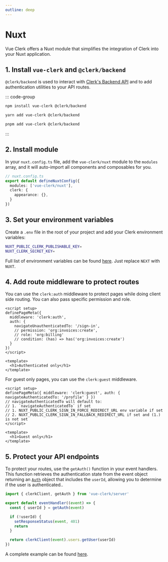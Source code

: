 ```yaml
---
outline: deep
---
```


# Nuxt

Vue Clerk offers a Nuxt module that simplifies the integration of Clerk into your Nuxt application.

## 1. Install `vue-clerk` and `@clerk/backend`

`@clerk/backend` is used to interact with [Clerk's Backend API](https://clerk.com/docs/reference/backend-api) and to add authentication utilities to your API routes.

::: code-group

```bash [npm]
npm install vue-clerk @clerk/backend
```

```bash [yarn]
yarn add vue-clerk @clerk/backend
```

```bash [pnpm]
pnpm add vue-clerk @clerk/backend
```

:::

## 2. Install module

In your `nuxt.config.ts` file, add the `vue-clerk/nuxt` module to the `modules` array, and it will auto-import all components and composables for you.

```ts
// nuxt.config.ts
export default defineNuxtConfig({
  modules: ['vue-clerk/nuxt'],
  clerk: {
    appearance: {},
  }
})
```

## 3. Set your environment variables

Create a `.env` file in the root of your project and add your Clerk environment variables:

```bash
NUXT_PUBLIC_CLERK_PUBLISHABLE_KEY=
NUXT_CLERK_SECRET_KEY=
```

Full list of environment variables can be found [here](https://clerk.com/docs/deployments/clerk-environment-variables#sign-in-and-sign-up-redirects). Just replace `NEXT` with `NUXT`.

## 4. Add route middleware to protect routes

You can use the `clerk:auth` middleware to protect pages while doing client side routing. You can also pass specific permission and role.

```vue
<script setup>
definePageMeta({
  middleware: 'clerk:auth',
  auth: {
    navigateUnauthenticatedTo: '/sign-in',
    // permission: 'org:invoices:create',
    // role: 'org:billing'
    // condition: (has) => has('org:invoices:create')
  }
})
</script>

<template>
  <h1>Authenticated only</h1>
</template>
```

For guest only pages, you can use the `clerk:guest` middleware.

```vue
<script setup>
definePageMeta({ middleware: 'clerk:guest', auth: { navigateAuthenticatedTo: '/profile' } })
// navigateAuthenticatedTo will default to:
// 1. `navigateAuthenticatedTo` if set
// 1. NUXT_PUBLIC_CLERK_SIGN_IN_FORCE_REDIRECT_URL env variable if set
// 2. NUXT_PUBLIC_CLERK_SIGN_IN_FALLBACK_REDIRECT_URL if set and (1.) is not set
</script>

<template>
  <h1>Guest only</h1>
</template>
```

## 5. Protect your API endpoints

To protect your routes, use the `getAuth()` function in your event handlers. This function retrieves the authentication state from the event object returning an [`Auth`](https://clerk.com/docs/references/nextjs/auth-object#auth-object) object that includes the `userId`, allowing you to determine if the user is authenticated..

```ts
import { clerkClient, getAuth } from 'vue-clerk/server'

export default eventHandler((event) => {
  const { userId } = getAuth(event)

  if (!userId) {
    setResponseStatus(event, 401)
    return
  }

  return clerkClient(event).users.getUser(userId)
})
```

A complete example can be found [here](https://github.com/wobsoriano/nuxt-clerk-template).
